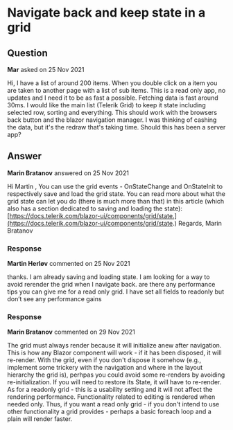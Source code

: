 # Navigate back and keep state in a grid

## Question

**Mar** asked on 25 Nov 2021

Hi, I have a list of around 200 items. When you double click on a item you are taken to another page with a list of sub items. This is a read only app, no updates and I need it to be as fast a possible. Fetching data is fast around 30ms. I would like the main list (Telerik Grid) to keep it state including selected row, sorting and everything. This should work with the browsers back button and the blazor navigation manager. I was thinking of cashing the data, but it's the redraw that's taking time. Should this has been a server app?

## Answer

**Marin Bratanov** answered on 25 Nov 2021

Hi Martin , You can use the grid events - OnStateChange and OnStateInit to respectively save and load the grid state. You can read more about what the grid state can let you do (there is much more than that) in this article (which also has a section dedicated to saving and loading the state): [https://docs.telerik.com/blazor-ui/components/grid/state.](https://docs.telerik.com/blazor-ui/components/grid/state.) Regards, Marin Bratanov

### Response

**Martin Herløv** commented on 25 Nov 2021

thanks. I am already saving and loading state. I am looking for a way to avoid rerender the grid when I navigate back. are there any performance tips you can give me for a read only grid. I have set all fields to readonly but don’t see any performance gains

### Response

**Marin Bratanov** commented on 29 Nov 2021

The grid must always render because it will initialize anew after navigation. This is how any Blazor component will work - if it has been disposed, it will re-render. With the grid, even if you don't dispose it somehow (e.g., implement some trickery with the navigation and where in the layout hierarchy the grid is), perhpas you could avoid some re-renders by avoiding re-initialization. If you will need to restore its State, it will have to re-render. As for a readonly grid - this is a usability setting and it will not affect the rendering performance. Functionality related to editing is rendered when needed only. Thus, if you want a read only grid - if you don't intend to use other functionality a grid provides - perhaps a basic foreach loop and a plain <table> will render faster.
